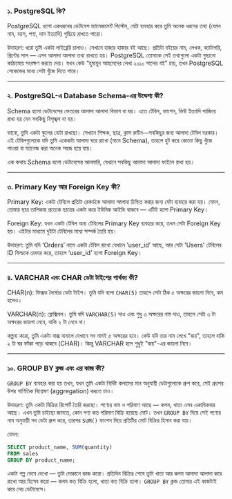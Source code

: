 
### ১. PostgreSQL কি?

PostgreSQL হলো একধরনের ডেটাবেস ম্যানেজমেন্ট সিস্টেম, যেটা ব্যবহার করে তুমি অনেক ধরনের তথ্য (যেমন নাম, বয়স, পণ্য, দাম ইত্যাদি) গুছিয়ে রাখতে পারো।

উদাহরণ: ধরো তুমি একটা লাইব্রেরি চালাও। সেখানে হাজার হাজার বই আছে। প্রতিটা বইয়ের নাম, লেখক, ক্যাটাগরি, প্রিন্টের সাল — এসব আলাদা আলাদা তথ্য রাখতে হয়। PostgreSQL তোমাকে সেই তথ্যগুলো একটা গুছানো কাঠামোয় সংরক্ষণ করতে দেয়। যখন কেউ “হুমায়ূন আহমেদের লেখা ২০১০ সালের বই” চায়, তখন PostgreSQL সেকেন্ডের মধ্যে সেটা খুঁজে দিতে পারে।

---

### ২. PostgreSQL-এ Database Schema-এর উদ্দেশ্য কী?

Schema হলো ডেটাবেসের ভেতরের আলাদা আলাদা বিভাগ বা ঘর। এতে টেবিল, ফাংশন, ভিউ ইত্যাদি সাজিয়ে রাখা হয় যেন সবকিছু বিশৃঙ্খল না হয়।

ভাবো, তুমি একটা স্কুলের ডেটা রাখছো। সেখানে শিক্ষক, ছাত্র, ক্লাস রুটিন—সবকিছুর জন্য আলাদা টেবিল দরকার। এই টেবিলগুলোকে যদি তুমি একেকটা আলাদা ঘরে রাখো (মানে Schema), তাহলে হুট করে কোনো কিছু খুঁজে পাওয়া বা ম্যানেজ করা অনেক সহজ হয়ে যায়।

এক কথায় Schema হলো ডেটাবেসের আলমারি, যেখানে সবকিছু আলাদা আলাদা ফাইলে রাখা হয়।

---

### ৩. Primary Key আর Foreign Key কী?

Primary Key: একটা টেবিলে প্রতিটা রেকর্ডকে আলাদা আলাদা চিহ্নিত করার জন্য যেটা ব্যবহার করা হয়। যেমন, তোমার ছাত্র তালিকায় প্রত্যেক ছাত্রের একটা করে ইউনিক আইডি থাকবে — এটিই হলো Primary Key।

Foreign Key: যখন একটা টেবিল অন্য টেবিলের Primary Key ব্যবহার করে, তখন সেটা Foreign Key হয়। এইটার মাধ্যমে দুইটা টেবিলের মধ্যে সম্পর্ক তৈরি হয়।

উদাহরণ: তুমি যদি ‘Orders’ নামে একটা টেবিল রাখো যেখানে ‘user\_id’ আছে, আর সেটা 'Users' টেবিলের ID ফিল্ডকে রেফার করে, তাহলে ‘user\_id’ হলো Foreign Key।

---

### ৪. VARCHAR এবং CHAR ডেটা টাইপের পার্থক্য কী?

CHAR(n): ফিক্সড দৈর্ঘ্যের ডেটা টাইপ। তুমি যদি বলো `CHAR(5)` তাহলে সেটা ঠিক ৫ অক্ষরের জায়গা নিবে, কম হলেও।

VARCHAR(n): ফ্লেক্সিবল। তুমি যদি `VARCHAR(5)` দাও এবং শুধু ৩ অক্ষরের নাম দাও, তাহলে সেটা ৩ টা অক্ষরের জায়গা নেবে, বাকি ২ টা নেবে না।

কল্পনা করো, তুমি একটা বাক্স বানালে যেখানে সব নামই ৫ অক্ষরের হবে। কেউ যদি তার নাম লেখে "জয়", তাহলে বাকি ২ টা ঘর ফাঁকা পড়ে থাকবে (CHAR)। কিন্তু VARCHAR হলে শুধুই "জয়"-এর জায়গা নিবে।

---

### ১০. GROUP BY ক্লজ এবং এর কাজ কী?

`GROUP BY` ব্যবহার করা হয় তখন, যখন তুমি একটা নির্দিষ্ট কলামের মান অনুযায়ী ডেটাগুলোকে গ্রুপ করে, সেই গ্রুপের উপর গাণিতিক বিশ্লেষণ (aggregation) করতে চাও।

উদাহরণ: তুমি একটা বিক্রির রিপোর্ট তৈরি করছো। পণ্যের নাম ও পরিমাণ আছে — কলম, খাতা এসব একাধিকবার আছে। এখন তুমি চাইছো জানতে, কোন পণ্য কত পরিমাণ বিক্রি হয়েছে মোট। তখন `GROUP BY` দিয়ে সেই পণ্যের নাম অনুযায়ী সব ডেটা গ্রুপ করে, তারপর `SUM()` ফাংশন দিয়ে প্রতিটির মোট বিক্রির হিসাব করা যায়।

যেমন:

```sql
SELECT product_name, SUM(quantity)
FROM sales
GROUP BY product_name;
```

একটা গল্প ভেবে দেখো — তুমি দোকানে কাজ করো। প্রতিদিন বিক্রির শেষে তুমি খাতা আর কলম আলাদা আলাদা করে রাখো আর হিসেব করো — কলম কত বিক্রি হলো, খাতা কত বিক্রি হলো। `GROUP BY` ক্লজ তোমার এই কাজটাই করে দেয় ডেটাবেসে।




